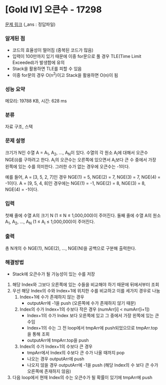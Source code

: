 # [Gold IV] 오큰수 - 17298 

[문제 링크](https://www.acmicpc.net/problem/17298) (_ans : 정답파일)

### 알게된 점
* 코드의 효율성이 떨어짐 (중복된 코드가 많음)
* 입력이 100만까지 있기 때문에 이중 for문으로 풀 경우 TLE(Time Limit Exceeded)가 발생함에 유의
* Stack을 활용하면 TLE를 피할 수 있음
* 이중 for문의 경우 O(n<sup>2</sup>)이고 Stack을 활용하면 O(n)이 됨

### 성능 요약

메모리: 19788 KB, 시간: 628 ms

### 분류

자료 구조, 스택

### 문제 설명

<p>크기가 N인 수열 A = A<sub>1</sub>, A<sub>2</sub>, ..., A<sub>N</sub>이 있다. 수열의 각 원소 A<sub>i</sub>에 대해서 오큰수 NGE(i)를 구하려고 한다. A<sub>i</sub>의 오큰수는 오른쪽에 있으면서 A<sub>i</sub>보다 큰 수 중에서 가장 왼쪽에 있는 수를 의미한다. 그러한 수가 없는 경우에 오큰수는 -1이다.</p>

<p>예를 들어, A = [3, 5, 2, 7]인 경우 NGE(1) = 5, NGE(2) = 7, NGE(3) = 7, NGE(4) = -1이다. A = [9, 5, 4, 8]인 경우에는 NGE(1) = -1, NGE(2) = 8, NGE(3) = 8, NGE(4) = -1이다.</p>

### 입력 

 <p>첫째 줄에 수열 A의 크기 N (1 ≤ N ≤ 1,000,000)이 주어진다. 둘째 줄에 수열 A의 원소 A<sub>1</sub>, A<sub>2</sub>, ..., A<sub>N</sub> (1 ≤ A<sub>i</sub> ≤ 1,000,000)이 주어진다.</p>

### 출력 

 <p>총 N개의 수 NGE(1), NGE(2), ..., NGE(N)을 공백으로 구분해 출력한다.</p>

### 해결방법

* Stack에 오큰수가 될 가능성이 있는 수를 저장
1. 해당 Index와 그보다 오른쪽에 있는 수들을 비교해야 하기 때문에 뒤에서부터 조회
2. 우선 해당 Index의 수와 Index+1에 위치한 수를 비교하고 이를 세가지 경우로 나눔
    1. Index+1에 수가 존재하지 않는 경우
        * outputArr에 -1을 push (오른쪽에 수가 존재하지 않기 때문)
    2. Index의 수가 Index+1의 수보다 작은 경우 (numArr[i] < numArr[i+1])
        * Index+1의 수가 Index 보다 오른쪽에 있고 그 중에서 가장 왼쪽에 있는 큰 수임
        * Index+1의 수는 그 전 loop에서 tmpArr에 push되었으므로 tmpArr.top을 통해 조회
        * outputArr에 tmpArr.top을 push
    3. Index의 수가 Index+1의 수보다 큰 경우
        * tmpArr에서 Index의 수보다 큰 수가 나올 때까지 pop
        * 나오는 경우 outputArr에 push
        * 나오지 않을 경우 outputArr에 -1을 push (해당 Index의 수 보다 큰 수가 오른쪽에 존재하지 않음)
3. 다음 loop에서 현재 Index의 수는 오큰수가 될 확률이 있기에 tmpArr에 push
